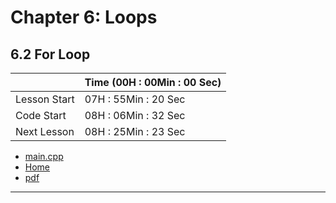 # Chapter 6: Loops

## 6.2 For Loop

||Time (00H : 00Min : 00 Sec)|
|-|-|
 |Lesson Start           | 07H : 55Min : 20 Sec |  
 |Code Start             | 08H : 06Min : 32 Sec |  
 |Next Lesson            | 08H : 25Min : 23 Sec | 
* [main.cpp](./main.cpp)
* [Home](/README.md)
* [pdf](./6.2-for-loop.pdf)

---
